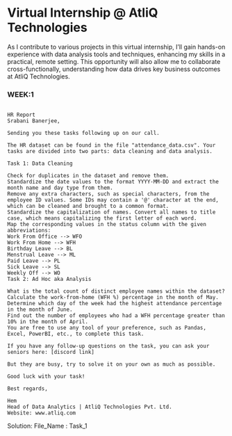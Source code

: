 # Virtual Internship @ AtliQ Technologies
 
As I contribute to various projects in this virtual internship, I’ll gain hands-on experience with data analysis tools and techniques, enhancing my skills in a practical, remote setting. This opportunity will also allow me to collaborate cross-functionally, understanding how data drives key business outcomes at AtliQ Technologies.
### WEEK:1 

```

HR Report
Srabani Banerjee,

Sending you these tasks following up on our call.

The HR dataset can be found in the file "attendance_data.csv". Your tasks are divided into two parts: data cleaning and data analysis.

Task 1: Data Cleaning

Check for duplicates in the dataset and remove them.
Standardize the date values to the format YYYY-MM-DD and extract the month name and day type from them.
Remove any extra characters, such as special characters, from the employee ID values. Some IDs may contain a '@' character at the end, which can be cleaned and brought to a common format.
Standardize the capitalization of names. Convert all names to title case, which means capitalizing the first letter of each word.
Map the corresponding values in the status column with the given abbreviations:
Work From Office --> WFO
Work From Home --> WFH
Birthday Leave --> BL
Menstrual Leave --> ML
Paid Leave --> PL
Sick Leave --> SL
Weekly Off --> WO
Task 2: Ad Hoc aka Analysis

What is the total count of distinct employee names within the dataset?
Calculate the work-from-home (WFH %) percentage in the month of May.
Determine which day of the week had the highest attendance percentage in the month of June.
Find out the number of employees who had a WFH percentage greater than 10% in the month of April.
You are free to use any tool of your preference, such as Pandas, Excel, PowerBI, etc., to complete this task.

If you have any follow-up questions on the task, you can ask your seniors here: [discord link]

But they are busy, try to solve it on your own as much as possible.

Good luck with your task!

Best regards,

Hem
Head of Data Analytics | AtliQ Technologies Pvt. Ltd.
Website: www.atliq.com
```
Solution: 
File_Name : Task_1
